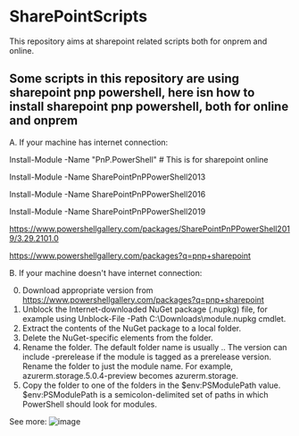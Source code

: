 # SharePointScripts
This repository aims at sharepoint related scripts both for onprem and online. 

## Some scripts in this repository are using sharepoint pnp powershell, here isn how to install sharepoint pnp powershell, both for online and onprem

A. If your machine has internet connection: 

Install-Module -Name "PnP.PowerShell" # This is for sharepoint online

Install-Module -Name SharePointPnPPowerShell2013

Install-Module -Name SharePointPnPPowerShell2016

Install-Module -Name SharePointPnPPowerShell2019

https://www.powershellgallery.com/packages/SharePointPnPPowerShell2019/3.29.2101.0

https://www.powershellgallery.com/packages?q=pnp+sharepoint

B. If your machine doesn't have internet connection: 

0. Download appropriate version from https://www.powershellgallery.com/packages?q=pnp+sharepoint
1. Unblock the Internet-downloaded NuGet package (.nupkg) file, for example using Unblock-File -Path C:\Downloads\module.nupkg cmdlet.
2. Extract the contents of the NuGet package to a local folder.
3. Delete the NuGet-specific elements from the folder.
4. Rename the folder. The default folder name is usually <name>.<version>. The version can include -prerelease if the module is tagged as a prerelease version. Rename the folder to just the module name. For example, azurerm.storage.5.0.4-preview becomes azurerm.storage.
5. Copy the folder to one of the folders in the $env:PSModulePath value. $env:PSModulePath is a semicolon-delimited set of paths in which PowerShell should look for modules.

See more: 
![image](https://user-images.githubusercontent.com/9314578/167997685-7d0a4dab-ecb5-46c2-a651-f4f615630bf2.png)

